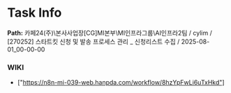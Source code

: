 # Task Info

**Path:** 카페24(주)\본사사업장\[CG]MI본부\MI인프라그룹\AI인프라2팀 / cylim / [270252] 스타트킷 신청 및 발송 프로세스 관리 _ 신청리스트 수집 / 2025-08-01_00-00-00

### WIKI
- ["https://n8n-mi-039-web.hanpda.com/workflow/8hzYpFwLi6uTxHkd"]

